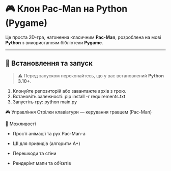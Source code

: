 # 🎮 Клон Pac-Man на Python (Pygame)

Це проста 2D-гра, натхненна класичним **Pac-Man**, розроблена на мові **Python** з використанням бібліотеки **Pygame**.

---

## 🔧 Встановлення та запуск

> ⚠️ Перед запуском переконайтесь, що у вас встановлений **Python 3.10+**.

1. Клонуйте репозиторій або завантажте архів з грою.
2. Встановіть залежності:
pip install -r requirements.txt
3. Запустіть гру: python main.py

🎮 Управління
Стрілки клавіатури — керування гравцем (Pac-Man)

🧠 Можливості
- Прості анімації та рух Pac-Man-а

- ШІ для привидів (алгоритм A*)

- Перешкоди та стіни

- Рендерінг мапи та об’єктів

